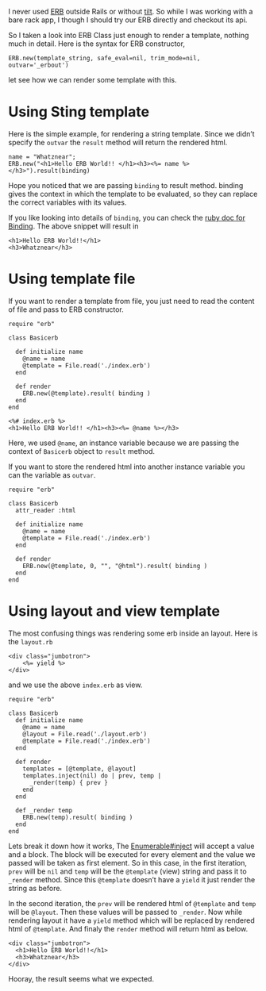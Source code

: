 I never used [ERB](http://www.ruby-doc.org/stdlib-2.1.4/libdoc/erb/rdoc/ERB.html) outside Rails or without [tilt](http://github.com/rtomayko/tilt). So while I was working with a bare rack app, I though I should try our ERB directly and checkout its api.

So I taken a look into ERB Class just enough to render a template, nothing much in detail. Here is the syntax for ERB constructor,

    ERB.new(template_string, safe_eval=nil, trim_mode=nil, outvar='_erbout')

let see how we can render some template with this.

Using Sting template
====================

Here is the simple example, for rendering a string template. Since we didn’t specify the `outvar` the `result` method will return the rendered html.

    name = "Whatznear";
    ERB.new("<h1>Hello ERB World!! </h1><h3><%= name %></h3>").result(binding)

Hope you noticed that we are passing `binding` to result method. binding gives the context in which the template to be evaluated, so they can replace the correct variables with its values.

If you like looking into details of `binding`, you can check the [ruby doc for Binding](http://www.ruby-doc.org/core-2.1.4/Binding.html). The above snippet will result in

    <h1>Hello ERB World!!</h1>
    <h3>Whatznear</h3>

Using template file
===================

If you want to render a template from file, you just need to read the content of file and pass to ERB constructor.

    require "erb"

    class Basicerb

      def initialize name
        @name = name
        @template = File.read('./index.erb')
      end

      def render
        ERB.new(@template).result( binding )
      end
    end

    <%# index.erb %>
    <h1>Hello ERB World!! </h1><h3><%= @name %></h3>

Here, we used `@name`, an instance variable because we are passing the context of `Basicerb` object to `result` method.

If you want to store the rendered html into another instance variable you can the variable as `outvar`.

    require "erb"

    class Basicerb
      attr_reader :html

      def initialize name
        @name = name
        @template = File.read('./index.erb')
      end

      def render
        ERB.new(@template, 0, "", "@html").result( binding )
      end
    end

Using layout and view template
==============================

The most confusing things was rendering some erb inside an layout. Here is the `layout.rb`

    <div class="jumbotron">
        <%= yield %>
    </div>

and we use the above `index.erb` as view.

    require "erb"

    class Basicerb
      def initialize name
        @name = name
        @layout = File.read('./layout.erb')
        @template = File.read('./index.erb')
      end

      def render
        templates = [@template, @layout]
        templates.inject(nil) do | prev, temp |
          _render(temp) { prev }
        end
      end

      def _render temp
        ERB.new(temp).result( binding )
      end
    end

Lets break it down how it works, The [Enumerable\#inject](http://www.ruby-doc.org/core-2.1.4/Enumerable.html#method-i-inject) will accept a value and a block. The block will be executed for every element and the value we passed will be taken as first element. So in this case, in the first iteration, `prev` will be `nil` and `temp` will be the `@template` (view) string and pass it to `_render` method. Since this `@template` doesn’t have a `yield` it just render the string as before.

In the second iteration, the `prev` will be rendered html of `@template` and `temp` will be `@layout`. Then these values will be passed to `_render`. Now while rendering layout it have a `yield` method which will be replaced by rendered html of `@template`. And finaly the `render` method will return html as below.

    <div class="jumbotron">
      <h1>Hello ERB World!!</h1>
      <h3>Whatznear</h3>
    </div>

Hooray, the result seems what we expected.
